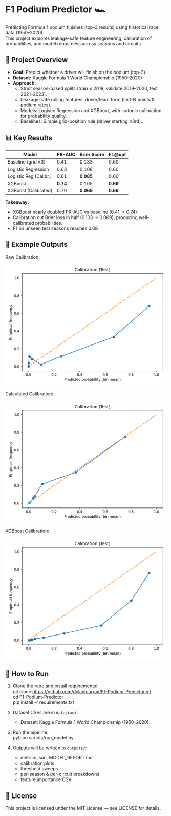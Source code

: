 # F1 Podium Predictor 🏎️

Predicting Formula 1 podium finishes (top-3 results) using historical race data (1950–2020).  
This project explores leakage-safe feature engineering, calibration of probabilities, and model robustness across seasons and circuits.

## 🚀 Project Overview
- **Goal:** Predict whether a driver will finish on the podium (top-3).  
- **Dataset:** Kaggle Formula 1 World Championship (1950–2020)  
- **Approach:**  
  - Strict season-based splits (train ≤ 2018, validate 2019–2020, test 2021–2023).  
  - Leakage-safe rolling features: driver/team form (last-N points & podium rates).  
  - Models: Logistic Regression and XGBoost, with isotonic calibration for probability quality.  
  - Baselines: Simple grid-position rule (driver starting ≤3rd).

## 📊 Key Results
| Model                  | PR-AUC | Brier Score | F1@opt |
|-------------------------|--------|-------------|--------|
| Baseline (grid ≤3)     | 0.41   | 0.133       | 0.60   |
| Logistic Regression     | 0.63   | 0.108       | 0.60   |
| Logistic Reg (Calibr.)  | 0.61   | **0.085**   | 0.60   |
| XGBoost                 | **0.74** | 0.105     | **0.69** |
| XGBoost (Calibrated)    | 0.70   | **0.069**   | **0.69** |

**Takeaway:**  
- XGBoost nearly doubled PR-AUC vs baseline (0.41 → 0.74).  
- Calibration cut Brier loss in half (0.133 → 0.069), producing well-calibrated probabilities.  
- F1 on unseen test seasons reaches 0.69.

## 📸 Example Outputs
Raw Calibration:  

![Calibration Raw](outputs/calibration_test_raw.png)  

Calculated Calibration:  

![Calibration Calibrated](outputs/calibration_test_calibrated.png)  

XGBoost Calibration:  

![XGB Calibration](outputs/xgb_calibration_test_raw.png)  

## 🔧 How to Run
1. Clone the repo and install requirements:  
   git clone https://github.com/dylanjcurran/F1-Podium-Predictor.git  
   cd F1-Podium-Predictor  
   pip install -r requirements.txt  

2. Dataset CSVs are in `data/raw/`.  
   - Dataset: Kaggle Formula 1 World Championship (1950–2020).  

3. Run the pipeline:  
   python scripts/run_model.py  

4. Outputs will be written to `outputs/`:  
   - metrics.json, MODEL_REPORT.md  
   - calibration plots  
   - threshold sweeps  
   - per-season & per-circuit breakdowns  
   - feature importance CSV

## 📄 License
This project is licensed under the MIT License — see LICENSE for details.
